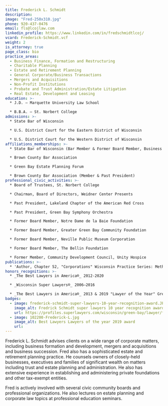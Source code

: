 ```yaml
---
title: Frederick L. Schmidt
description:
image: "Fred-250x310.jpg"
phone: 920-437-0476
email: fls@lcojlaw.com
linkedin_profile: https://www.linkedin.com/in/fredschmidtlcoj/
vcard: Frederick-Schmidt.vcf
weight: 2
is_attorney: true
page_class: bio
practice_areas:
  - Business Finance, Formation and Restructuring
  - Charitable Planning
  - Estate and Retirement Planning
  - General Corporate/Business Transactions
  - Mergers and Acquisitions
  - Non-Profit Institutions
  - Probate and Trust Administration/Estate Litigation
  - Real Estate, Development and Leasing
education: >-
  * J.D. – Marquette University Law School

  * B.B.A. – St. Norbert College
admissions: >-
  * State Bar of Wisconsin

  * U.S. District Court for the Eastern District of Wisconsin

  * U.S. District Court for the Western District of Wisconsin
affiliations_memberships: >-
  * State Bar of Wisconsin (Bar Member & Former Board Member, Business Law Section)

  * Brown County Bar Association

  * Green Bay Estate Planning Forum

  * Brown County Bar Association (Member & Past President)
professional_civic_activities: >-
  * Board of Trustees, St. Norbert College

  * Chairman, Board of Directors, Weidner Center Presents

  * Past President, Lakeland Chapter of the American Red Cross

  * Past President, Green Bay Symphony Orchestra

  * Former Board Member, Notre Dame de la Baie Foundation

  * Former Board Member, Greater Green Bay Community Foundation

  * Former Board Member, Neville Public Museum Corporation

  * Former Board Member, The Bellin Foundation

  * Former Member, Community Development Council, Unity Hospice
publications: >-
  * 'Author, Chapter 52, "Corporations" Wisconsin Practice Series: Methods of Practice. Fourth Edition.'
honors_recognitions: >-
  * _The Best Lawyers in America®_ 2012-2020

  * _Wisconsin Super Lawyers®_ 2006–2016 

  * _The Best Lawyers in America®_ 2013 & 2019 "Lawyer of the Year" Green Bay, Trusts and Estates
badges:
  - image: frederick-schmidt-super-lawyers-10-year-recognition-award.JPG
    image_alt: Fredrick Schmidt super lawyers 10 year recognition award
    url: https://profiles.superlawyers.com/wisconsin/green-bay/lawyer/frederick-l-schmidt/48443127-8f4d-4cda-9579-ab72224d7138.html
  - image: 102200-Frederick-L.jpg
    image_alt: Best Lawyers Lawyers of the year 2019 award
    url:
---
```


Frederick L. Schmidt advises clients on a wide range of corporate matters, including business formation and development, mergers and acquisitions and business succession. Fred also has a sophisticated estate and retirement planning practice. He counsels owners of closely-held businesses, executives and families of significant wealth on matters including trust and estate planning and administration. He also has extensive experience in establishing and administering private foundations and other tax-exempt entities.

Fred is actively involved with several civic community boards and professional organizations. He also lectures on estate planning and corporate law topics at professional education seminars.
